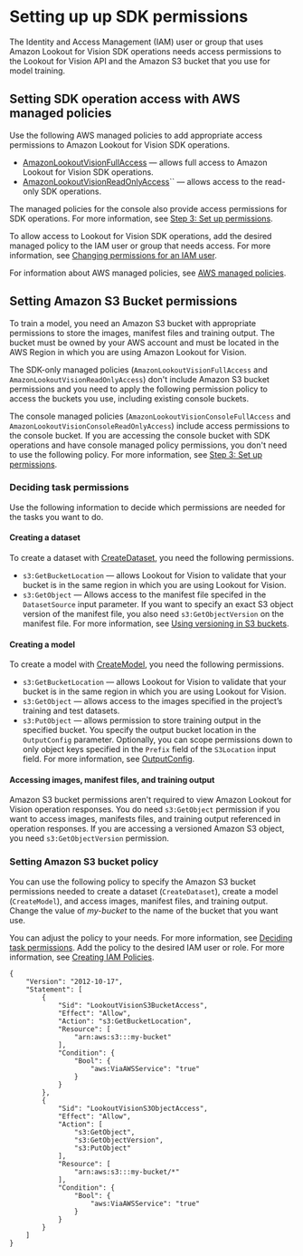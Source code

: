 # Setting up up SDK permissions<a name="su-sdk-permissions"></a>

The Identity and Access Management \(IAM\) user or group that uses Amazon Lookout for Vision SDK operations needs access permissions to the Lookout for Vision API and the Amazon S3 bucket that you use for model training\.

## Setting SDK operation access with AWS managed policies<a name="su-sdk-managed-policies"></a>

Use the following AWS managed policies to add appropriate access permissions to Amazon Lookout for Vision SDK operations\. 
+ [AmazonLookoutVisionFullAccess](security-iam-awsmanpol.md#security-iam-awsmanpol-AmazonLookoutVisionFullAccess) — allows full access to Amazon Lookout for Vision SDK operations\.
+ [AmazonLookoutVisionReadOnlyAccess](security-iam-awsmanpol.md#security-iam-awsmanpol-AmazonLookoutVisionReadOnlyAccess)`` — allows access to the read\-only SDK operations\.

The managed policies for the console also provide access permissions for SDK operations\. For more information, see [Step 3: Set up permissions](su-setup-permissions.md)\.

To allow access to Lookout for Vision SDK operations, add the desired managed policy to the IAM user or group that needs access\. For more information, see [Changing permissions for an IAM user](https://docs.aws.amazon.com/IAM/latest/UserGuide/id_users_change-permissions.html#users_change_permissions-add-console)\.

For information about AWS managed policies, see [AWS managed policies](https://docs.aws.amazon.com/IAM/latest/UserGuide/access_policies_managed-vs-inline.html#aws-managed-policies)\.

## Setting Amazon S3 Bucket permissions<a name="su-sdk-bucket-permissions"></a>



To train a model, you need an Amazon S3 bucket with appropriate permissions to store the images, manifest files and training output\. The bucket must be owned by your AWS account and must be located in the AWS Region in which you are using Amazon Lookout for Vision\. 

The SDK\-only managed policies \(`AmazonLookoutVisionFullAccess` and `AmazonLookoutVisionReadOnlyAccess`\) don't include Amazon S3 bucket permissions and you need to apply the following permission policy to access the buckets you use, including existing console buckets\.

The console managed policies \(`AmazonLookoutVisionConsoleFullAccess` and `AmazonLookoutVisionConsoleReadOnlyAccess`\) include access permissions to the console bucket\. If you are accessing the console bucket with SDK operations and have console managed policy permissions, you don't need to use the following policy\. For more information, see [Step 3: Set up permissions](su-setup-permissions.md)\.  

 

### Deciding task permissions<a name="su-sdk-permissions-tasks"></a>

Use the following information to decide which permissions are needed for the tasks you want to do\. 

#### Creating a dataset<a name="su-sdk-permissions-create-dataset"></a>

To create a dataset with [CreateDataset](https://docs.aws.amazon.com/lookout-for-vision/latest/APIReference/API_CreateDataset), you need the following permissions\.
+ `s3:GetBucketLocation` — allows Lookout for Vision to validate that your bucket is in the same region in which you are using Lookout for Vision\.
+ `s3:GetObject` — Allows access to the manifest file specifed in the `DatasetSource` input parameter\. If you want to specify an exact S3 object version of the manifest file, you also need `s3:GetObjectVersion` on the manifest file\. For more information, see [Using versioning in S3 buckets](https://docs.aws.amazon.com/AmazonS3/latest/userguide/Versioning.html)\. 

#### Creating a model<a name="su-sdk-permissions-create-model"></a>

To create a model with [CreateModel](https://docs.aws.amazon.com/lookout-for-vision/latest/APIReference/API_CreateModel), you need the following permissions\.
+ `s3:GetBucketLocation` — allows Lookout for Vision to validate that your bucket is in the same region in which you are using Lookout for Vision\.
+ `s3:GetObject` — allows access to the images specified in the project’s training and test datasets\.
+ `s3:PutObject` — allows permission to store training output in the specified bucket\. You specify the output bucket location in the `OutputConfig` parameter\. Optionally, you can scope permissions down to only object keys specified in the `Prefix` field of the `S3Location` input field\. For more information, see [OutputConfig](https://docs.aws.amazon.com/lookout-for-vision/latest/APIReference/API_OutputConfig.html)\.

#### Accessing images, manifest files, and training output<a name="su-sdk-permissions-read-bucket"></a>

Amazon S3 bucket permissions aren't required to view Amazon Lookout for Vision operation responses\. You do need `s3:GetObject` permission if you want to access images, manifests files, and training output referenced in operation responses\. If you are accessing a versioned Amazon S3 object, you need `s3:GetObjectVersion` permission\. 

### Setting Amazon S3 bucket policy<a name="su-sdk-bucket-policy"></a>

You can use the following policy to specify the Amazon S3 bucket permissions needed to create a dataset \(`CreateDataset`\), create a model \(`CreateModel`\), and access images, manifest files, and training output\. Change the value of *my\-bucket* to the name of the bucket that you want use\.

You can adjust the policy to your needs\. For more information, see [Deciding task permissions](#su-sdk-permissions-tasks)\. Add the policy to the desired IAM user or role\. For more information, see [Creating IAM Policies](https://docs.aws.amazon.com/IAM/latest/UserGuide/access_policies_create.html)\.

```
{
    "Version": "2012-10-17",
    "Statement": [
        {
            "Sid": "LookoutVisionS3BucketAccess",
            "Effect": "Allow",
            "Action": "s3:GetBucketLocation",
            "Resource": [
                "arn:aws:s3:::my-bucket"
            ],
            "Condition": {
                "Bool": {
                    "aws:ViaAWSService": "true"
                }
            }
        },
        {
            "Sid": "LookoutVisionS3ObjectAccess",
            "Effect": "Allow",
            "Action": [
                "s3:GetObject",
                "s3:GetObjectVersion",
                "s3:PutObject"
            ],
            "Resource": [
                "arn:aws:s3:::my-bucket/*"
            ],
            "Condition": {
                "Bool": {
                    "aws:ViaAWSService": "true"
                }
            }
        }
    ]
}
```